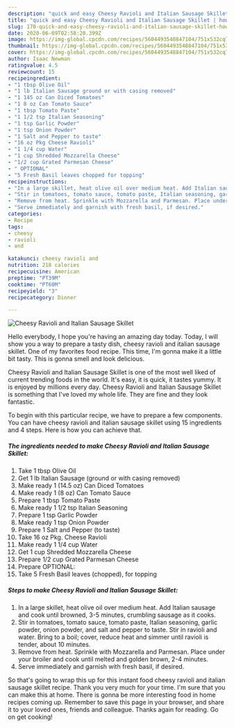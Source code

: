 ```yaml
---
description: "quick and easy Cheesy Ravioli and Italian Sausage Skillet | how to keep Cheesy Ravioli and Italian Sausage Skillet"
title: "quick and easy Cheesy Ravioli and Italian Sausage Skillet | how to keep Cheesy Ravioli and Italian Sausage Skillet"
slug: 170-quick-and-easy-cheesy-ravioli-and-italian-sausage-skillet-how-to-keep-cheesy-ravioli-and-italian-sausage-skillet
date: 2020-06-09T02:58:20.399Z
image: https://img-global.cpcdn.com/recipes/5604493548847104/751x532cq70/cheesy-ravioli-and-italian-sausage-skillet-recipe-main-photo.jpg
thumbnail: https://img-global.cpcdn.com/recipes/5604493548847104/751x532cq70/cheesy-ravioli-and-italian-sausage-skillet-recipe-main-photo.jpg
cover: https://img-global.cpcdn.com/recipes/5604493548847104/751x532cq70/cheesy-ravioli-and-italian-sausage-skillet-recipe-main-photo.jpg
author: Isaac Newman
ratingvalue: 4.5
reviewcount: 15
recipeingredient:
- "1 tbsp Olive Oil"
- "1 lb Italian Sausage ground or with casing removed"
- "1 145 oz Can Diced Tomatoes"
- "1 8 oz Can Tomato Sauce"
- "1 tbsp Tomato Paste"
- "1 1/2 tsp Italian Seasoning"
- "1 tsp Garlic Powder"
- "1 tsp Onion Powder"
- "1 Salt and Pepper to taste"
- "16 oz Pkg Cheese Ravioli"
- "1 1/4 cup Water"
- "1 cup Shredded Mozzarella Cheese"
- "1/2 cup Grated Parmesan Cheese"
- " OPTIONAL"
- "5 Fresh Basil leaves chopped for topping"
recipeinstructions:
- "In a large skillet, heat olive oil over medium heat. Add Italian sausage and cook until browned, 3-5 minutes, crumbling sausage as it cooks."
- "Stir in tomatoes, tomato sauce, tomato paste, Italian seasoning, garlic powder, onion powder, and salt and pepper to taste. Stir in ravioli and water. Bring to a boil; cover, reduce heat and simmer until ravioli is tender, about 10 minutes."
- "Remove from heat. Sprinkle with Mozzarella and Parmesan. Place under your broiler and cook until melted and golden brown, 2-4 minutes."
- "Serve immediately and garnish with fresh basil, if desired."
categories:
- Recipe
tags:
- cheesy
- ravioli
- and

katakunci: cheesy ravioli and 
nutrition: 218 calories
recipecuisine: American
preptime: "PT39M"
cooktime: "PT60M"
recipeyield: "3"
recipecategory: Dinner

---
```



![Cheesy Ravioli and Italian Sausage Skillet](https://img-global.cpcdn.com/recipes/5604493548847104/751x532cq70/cheesy-ravioli-and-italian-sausage-skillet-recipe-main-photo.jpg)

Hello everybody, I hope you're having an amazing day today. Today, I will show you a way to prepare a tasty dish, cheesy ravioli and italian sausage skillet. One of my favorites food recipe. This time, I'm gonna make it a little bit tasty. This is gonna smell and look delicious.



Cheesy Ravioli and Italian Sausage Skillet is one of the most well liked of current trending foods in the world. It's easy, it is quick, it tastes yummy. It is enjoyed by millions every day. Cheesy Ravioli and Italian Sausage Skillet is something that I've loved my whole life. They are fine and they look fantastic.


To begin with this particular recipe, we have to prepare a few components. You can have cheesy ravioli and italian sausage skillet using 15 ingredients and 4 steps. Here is how you can achieve that.

<!--inarticleads1-->

##### The ingredients needed to make Cheesy Ravioli and Italian Sausage Skillet:

1. Take 1 tbsp Olive Oil
1. Get 1 lb Italian Sausage (ground or with casing removed)
1. Make ready 1 (14.5 oz) Can Diced Tomatoes
1. Make ready 1 (8 oz) Can Tomato Sauce
1. Prepare 1 tbsp Tomato Paste
1. Make ready 1 1/2 tsp Italian Seasoning
1. Prepare 1 tsp Garlic Powder
1. Make ready 1 tsp Onion Powder
1. Prepare 1 Salt and Pepper (to taste)
1. Take 16 oz Pkg. Cheese Ravioli
1. Make ready 1 1/4 cup Water
1. Get 1 cup Shredded Mozzarella Cheese
1. Prepare 1/2 cup Grated Parmesan Cheese
1. Prepare  OPTIONAL:
1. Take 5 Fresh Basil leaves (chopped), for topping




<!--inarticleads2-->

##### Steps to make Cheesy Ravioli and Italian Sausage Skillet:

1. In a large skillet, heat olive oil over medium heat. Add Italian sausage and cook until browned, 3-5 minutes, crumbling sausage as it cooks.
1. Stir in tomatoes, tomato sauce, tomato paste, Italian seasoning, garlic powder, onion powder, and salt and pepper to taste. Stir in ravioli and water. Bring to a boil; cover, reduce heat and simmer until ravioli is tender, about 10 minutes.
1. Remove from heat. Sprinkle with Mozzarella and Parmesan. Place under your broiler and cook until melted and golden brown, 2-4 minutes.
1. Serve immediately and garnish with fresh basil, if desired.




So that's going to wrap this up for this instant food cheesy ravioli and italian sausage skillet recipe. Thank you very much for your time. I'm sure that you can make this at home. There is gonna be more interesting food in home recipes coming up. Remember to save this page in your browser, and share it to your loved ones, friends and colleague. Thanks again for reading. Go on get cooking!
